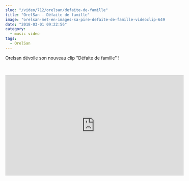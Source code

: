 ```yaml
--- 
slug: "/video/712/orelsan/defaite-de-famille"
title: "OrelSan - Défaite de famille"
image: "orelsan-met-en-images-sa-pire-defaite-de-famille-videoclip-649.jpg"
date: "2018-03-01 09:22:56"
category:
  - music video
tags:
  - OrelSan
---
```

<p>Orelsan dévoile son nouveau clip "Défaite de famille" !</p><br/><p><iframe width="560" height="315" src="https://www.youtube.com/embed/wRQEfN8PGYI" frameborder="0" allow="autoplay; encrypted-media" allowfullscreen></iframe></p>